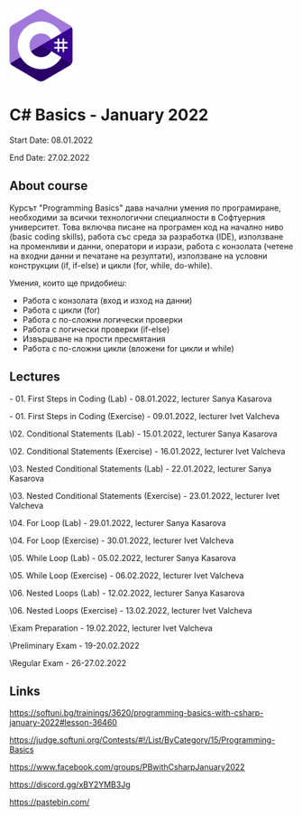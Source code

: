 <picture>
  <img alt="C# Logo" src="CSharp.svg">
</picture>



# C# Basics - January 2022

Start Date: 08.01.2022

End Date: 27.02.2022


## About course 


Курсът "Programming Basics" дава начални умения по програмиране, необходими за всички технологични специалности в Софтуерния университет. Това включва писане на програмен код на начално ниво (basic coding skills), работа със среда за разработка (IDE), използване на променливи и данни, оператори и изрази, работа с конзолата (четене на входни данни и печатане на резултати), използване на условни конструкции (if, if-else) и цикли (for, while, do-while).

Умения, които ще придобиеш:
- Работа с конзолата (вход и изход на данни)
- Работа с цикли (for)
- Работа с по-сложни логически проверки
- Работа с логически проверки (if-else)
- Извършване на прости пресмятания
- Работа с по-сложни цикли (вложени for цикли и while)


## Lectures 

\- 01. First Steps in Coding (Lab) - 08.01.2022, lecturer Sanya Kasarova 

\- 01. First Steps in Coding (Exercise) - 09.01.2022, lecturer Ivet Valcheva 


\02. Conditional Statements (Lab) - 15.01.2022, lecturer Sanya Kasarova

\02. Conditional Statements (Exercise) - 16.01.2022, lecturer Ivet Valcheva


\03. Nested Conditional Statements (Lab) - 22.01.2022, lecturer Sanya Kasarova

\03. Nested Conditional Statements (Exercise) - 23.01.2022, lecturer Ivet Valcheva


\04. For Loop (Lab) - 29.01.2022, lecturer Sanya Kasarova

\04. For Loop (Exercise) - 30.01.2022, lecturer Ivet Valcheva


\05. While Loop (Lab) - 05.02.2022, lecturer Sanya Kasarova

\05. While Loop (Exercise) - 06.02.2022, lecturer Ivet Valcheva


\06. Nested Loops (Lab) - 12.02.2022, lecturer Sanya Kasarova

\06. Nested Loops (Exercise) - 13.02.2022, lecturer Ivet Valcheva


\Exam Preparation - 19.02.2022, lecturer Ivet Valcheva

\Preliminary Exam - 19-20.02.2022

\Regular Exam - 26-27.02.2022


## Links 


https://softuni.bg/trainings/3620/programming-basics-with-csharp-january-2022#lesson-36460

https://judge.softuni.org/Contests/#!/List/ByCategory/15/Programming-Basics

https://www.facebook.com/groups/PBwithCsharpJanuary2022

https://discord.gg/xBY2YMB3Jg

https://pastebin.com/

